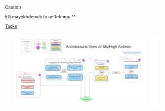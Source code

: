> [!CAUTION]
> Elli mayekhdemch to netfehmou ^^

[Tasks](https://docs.google.com/spreadsheets/d/14UXmOzft3NWmnqgh5MYJyWg4trHWL0XDQlylNlT-aNk/edit?fbclid=IwY2xjawGwg2xleHRuA2FlbQIxMQABHRwRI4ZMHvgKgDBgQF3t7Lhy5dapFMmKSRsgyhhw_Y1aUizsDbtjbhY8vA_aem_vDqHnt38WmIGF90Fs0K8tg&gid=1180873444#gid=1180873444)

![Architectural View](https://github.com/mouralisandra/Data-Management-REST-API/blob/main/architecturalView.png)

